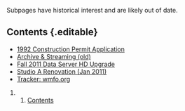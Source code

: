 Subpages have historical interest and are likely out of date.

Contents {.editable}
--------

-   [1992 Construction Permit
    Application](https://wiki.wmfo.org/Operations/Historical/1992_Construction_Permit_Application "Operations/Historical/1992_Construction_Permit_Application")
-   [Archive & Streaming
    (old)](https://wiki.wmfo.org/index.php?title=Operations/Historical/Archive_%26_Streaming_(old) "Operations/Historical/Archive_&_Streaming_(old)")
-   [Fall 2011 Data Server HD
    Upgrade](https://wiki.wmfo.org/Operations/Historical/Fall_2011_Data_Server_HD_Upgrade "Operations/Historical/Fall_2011_Data_Server_HD_Upgrade")
-   [Studio A Renovation (Jan
    2011)](https://wiki.wmfo.org/Operations/Historical/Studio_A_Renovation_(Jan_2011) "Operations/Historical/Studio_A_Renovation_(Jan_2011)")
-   [Tracker:
    wmfo.org](https://wiki.wmfo.org/Operations/Historical/Tracker%3A_wmfo.org "Operations/Historical/Tracker:_wmfo.org")

1.  1. [Contents](#Contents)

